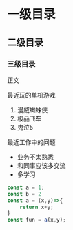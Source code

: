 # 一级目录
## 二级目录
### 三级目录

正文

最近玩的单机游戏
1. 漫威蜘蛛侠
2. 极品飞车
3. 鬼泣5

最近工作中的问题
* 业务不太熟悉
* 和同事应该多交流
* 多学习

```javascript
const a = 1;
const b = 2
const a = (x,y)=>{
    return x+y;
}
const fun = a(x,y);
```
